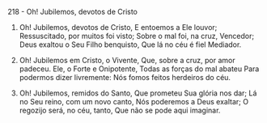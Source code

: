 218 - Oh! Jubilemos, devotos de Cristo

1. Oh! Jubilemos, devotos de Cristo,
   E entoemos a Ele louvor;
   Ressuscitado, por muitos foi visto;
   Sobre o mal foi, na cruz, Vencedor;
   Deus exaltou o Seu Filho benquisto,
   Que lá no céu é fiel Mediador.

2. Oh! Jubilemos em Cristo, o Vivente,
   Que, sobre a cruz, por amor padeceu.
   Ele, o Forte e Onipotente,
   Todas as forças do mal abateu
   Para podermos dizer livremente:
   Nós fomos feitos herdeiros do céu.

3. Oh! Jubilemos, remidos do Santo,
   Que prometeu Sua glória nos dar;
   Lá no Seu reino, com um novo canto,
   Nós poderemos a Deus exaltar;
   O regozijo será, no céu, tanto,
   Que não se pode aqui imaginar.
